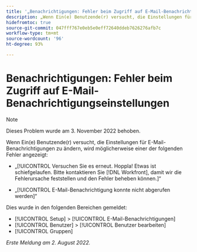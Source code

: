 ```yaml
---
title: '„Benachrichtigungen: Fehler beim Zugriff auf E-Mail-Benachrichtigungseinstellungen“'
description: „Wenn Ein(e) Benutzende(r) versucht, die Einstellungen für E-Mail-Benachrichtigungen zu ändern, wird ihm möglicherweise ein Fehler angezeigt.“
hidefromtoc: true
source-git-commit: 047fff767e0eb5e0eff72640ddeb7626276afb7c
workflow-type: tm+mt
source-wordcount: '96'
ht-degree: 93%

---
```



# Benachrichtigungen: Fehler beim Zugriff auf E-Mail-Benachrichtigungseinstellungen

>[!NOTE]
>
>Dieses Problem wurde am 3. November 2022 behoben.

Wenn Ein(e) Benutzende(r) versucht, die Einstellungen für E-Mail-Benachrichtigungen zu ändern, wird möglicherweise einer der folgenden Fehler angezeigt:

* „[!UICONTROL Versuchen Sie es erneut. Hoppla! Etwas ist schiefgelaufen. Bitte kontaktieren Sie [!DNL Workfront], damit wir die Fehlerursache feststellen und den Fehler beheben können.]“

* „[!UICONTROL E-Mail-Benachrichtigung konnte nicht abgerufen werden]“

Dies wurde in den folgenden Bereichen gemeldet:

* [!UICONTROL Setup] > [!UICONTROL E-Mail-Benachrichtigungen]
* [!UICONTROL Benutzer] > [!UICONTROL Benutzer bearbeiten]
* [!UICONTROL Gruppen]

_Erste Meldung am 2. August 2022._

